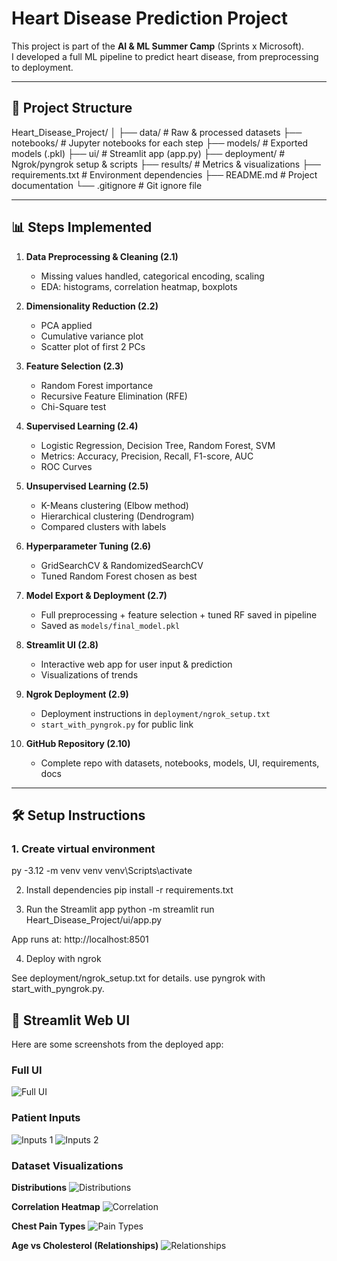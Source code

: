 # Heart Disease Prediction Project

This project is part of the **AI & ML Summer Camp** (Sprints x Microsoft).  
I developed a full ML pipeline to predict heart disease, from preprocessing to deployment.

---

## 🚀 Project Structure
Heart_Disease_Project/
│
├── data/ # Raw & processed datasets
├── notebooks/ # Jupyter notebooks for each step
├── models/ # Exported models (.pkl)
├── ui/ # Streamlit app (app.py)
├── deployment/ # Ngrok/pyngrok setup & scripts
├── results/ # Metrics & visualizations
├── requirements.txt # Environment dependencies
├── README.md # Project documentation
└── .gitignore # Git ignore file

---

## 📊 Steps Implemented
1. **Data Preprocessing & Cleaning (2.1)**  
   - Missing values handled, categorical encoding, scaling  
   - EDA: histograms, correlation heatmap, boxplots  

2. **Dimensionality Reduction (2.2)**  
   - PCA applied  
   - Cumulative variance plot  
   - Scatter plot of first 2 PCs  

3. **Feature Selection (2.3)**  
   - Random Forest importance  
   - Recursive Feature Elimination (RFE)  
   - Chi-Square test  

4. **Supervised Learning (2.4)**  
   - Logistic Regression, Decision Tree, Random Forest, SVM  
   - Metrics: Accuracy, Precision, Recall, F1-score, AUC  
   - ROC Curves  

5. **Unsupervised Learning (2.5)**  
   - K-Means clustering (Elbow method)  
   - Hierarchical clustering (Dendrogram)  
   - Compared clusters with labels  

6. **Hyperparameter Tuning (2.6)**  
   - GridSearchCV & RandomizedSearchCV  
   - Tuned Random Forest chosen as best  

7. **Model Export & Deployment (2.7)**  
   - Full preprocessing + feature selection + tuned RF saved in pipeline  
   - Saved as `models/final_model.pkl`  

8. **Streamlit UI (2.8)** 
   - Interactive web app for user input & prediction  
   - Visualizations of trends  

9. **Ngrok Deployment (2.9)**  
   - Deployment instructions in `deployment/ngrok_setup.txt`  
   - `start_with_pyngrok.py` for public link  

10. **GitHub Repository (2.10)**  
    - Complete repo with datasets, notebooks, models, UI, requirements, docs  

---

## 🛠️ Setup Instructions
### 1. Create virtual environment

py -3.12 -m venv venv
venv\Scripts\activate

2. Install dependencies
pip install -r requirements.txt

3. Run the Streamlit app
python -m streamlit run Heart_Disease_Project/ui/app.py


App runs at: http://localhost:8501

4. Deploy with ngrok

See deployment/ngrok_setup.txt for details.
use pyngrok with start_with_pyngrok.py.

## 📸 Streamlit Web UI

Here are some screenshots from the deployed app:

### Full UI
![Full UI](screenshots/ui.jpg)

### Patient Inputs
![Inputs 1](screenshots/inputs1.jpg)
![Inputs 2](screenshots/inputs2.jpg)

### Dataset Visualizations
**Distributions**
![Distributions](screenshots/distributions.jpg)

**Correlation Heatmap**
![Correlation](screenshots/correlation.jpg)

**Chest Pain Types**
![Pain Types](screenshots/paintypes.jpg)

**Age vs Cholesterol (Relationships)**
![Relationships](screenshots/Relationships.jpg)
